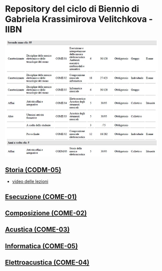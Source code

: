 # Repository del ciclo di Biennio di Gabriela Krassimirova Velitchkova - IIBN

<img src="https://github.com/Velitch/BN_Musica_Elettronica/blob/main/IIBN/Programma%20di%20studio/programma_di_studio_II_BN.jpg" width="1000">


## [Storia (CODM-05)](https://github.com/Velitch/BN_Musica_Elettronica/tree/main/IIBN/CODM-05-storia-IIBN)

- [video delle lezioni](https://docs.google.com/spreadsheets/d/1u79cLFGaezfqla0tYWivf2Pw1BbEixb71PCU-84xoAo/edit#gid=0)


## [Esecuzione (COME-01)]()


## [Composizione (COME-02)]()


## [Acustica (COME-03)]()


## [Informatica (COME-05)]()


## [Elettroacustica (COME-04)]()

